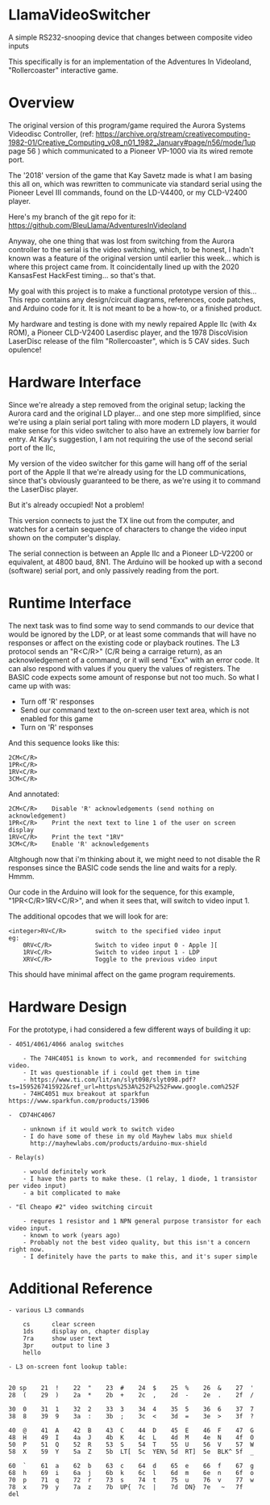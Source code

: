 # LlamaVideoSwitcher
A simple RS232-snooping device that changes between composite video inputs

This specifically is for an implementation of the Adventures In Videoland,
"Rollercoaster" interactive game.  

# Overview

The original version of this program/game required the Aurora Systems 
Videodisc Controller, (ref: 
https://archive.org/stream/creativecomputing-1982-01/Creative_Computing_v08_n01_1982_January#page/n56/mode/1up  page 56 ) which communicated to a Pioneer VP-1000 via its 
wired remote port.

The '2018' version of the game that Kay Savetz made is what I am basing 
this all on, which was rewritten to communicate via standard serial using the 
Pioneer Level III commands, found on the LD-V4400, or my CLD-V2400 player.

Here's my branch of the git repo for it:
	https://github.com/BleuLlama/AdventuresInVideoland

Anyway, ohe one thing that was lost from switching from the Aurora controller to the 
serial is the video switching, which, to be honest, I hadn't known was a feature of
the original version until earlier this week... which is where this project came
from.  It coincidentally lined up with the 2020 KansasFest HackFest timing... 
so that's that.

My goal with this project is to make a functional prototype version of this... 
This repo contains any design/circuit diagrams, references, code patches, and 
Arduino code for it.  It is not meant to be a how-to, or a finished product.

My hardware and testing is done with my newly repaired Apple IIc (with 4x ROM),
a Pioneer CLD-V2400 Laserdisc player, and the 1978 DiscoVision LaserDisc release 
of the film "Rollercoaster", which is 5 CAV sides.  Such opulence!


# Hardware Interface

Since we're already a step removed from the original setup; lacking the Aurora card and 
the original LD player... and one step more 
simplified, since we're using a plain serial port taling with more modern LD players,
it would make sense for this video switcher to also have an extremely low barrier for 
entry.  At Kay's suggestion, I am not requiring the use of the second serial port of the IIc, 

My version of the video switcher for this game will hang off of the serial port
of the Apple II that we're already using for the LD communications, since that's 
obviously guaranteed to be there, as we're using it to command the LaserDisc player.

But it's already occupied!  Not a problem!

This version connects to just the TX line out from the computer, and watches for a certain
sequence of characters to change the video input shown on the computer's display.

The serial connection is between an Apple IIc and a Pioneer LD-V2200 or 
equivalent, at 4800 baud, 8N1.  The Arduino will be hooked up with a second (software)
serial port, and only passively reading from the port.


# Runtime Interface

The next task was to find some way to send commands to our device that would be ignored
by the LDP, or at least some commands that will have no responses or affect on the 
existing code or playback routines.  The L3 protocol sends an "R<C/R>" (C/R being a 
carraige return), as an acknowledgement of a command, or it will send "Exx" with an error 
code.  It can also respond with values if you query the values of registers.  The 
BASIC code expects some amount of response but not too much.  So what I came up with was:

  - Turn off 'R' responses
  - Send our command text to the on-screen user text area, which is not enabled for this game
  - Turn on 'R' responses

And this sequence looks like this:

    2CM<C/R>
    1PR<C/R>
    1RV<C/R>
    3CM<C/R>

And annotated:

    2CM<C/R>	Disable 'R' acknowledgements (send nothing on acknowledgement)
    1PR<C/R>	Print the next text to line 1 of the user on screen display
    1RV<C/R>	Print the text "1RV"
    3CM<C/R>	Enable 'R' acknowledgements


Altghough now that i'm thinking about it, we might need to not disable the R responses
since the BASIC code sends the line and waits for a reply. Hmmm.

Our code in the Arduino will look for the sequence, for this example, "1PR<C/R>1RV<C/R>",
and when it sees that, will switch to video input 1.

The additional opcodes that we will look for are:

	<integer>RV<C/R>		switch to the specified video input
	eg:
		0RV<C/R>			Switch to video input 0 - Apple ][
		1RV<C/R>			Switch to video input 1 - LDP
		XRV<C/R>			Toggle to the previous video input

This should have minimal affect on the game program requirements.


# Hardware Design

For the prototype, i had considered a few different ways of building it up:
	
	- 4051/4061/4066 analog switches

		- The 74HC4051 is known to work, and recommended for switching video. 
		- It was questionable if i could get them in time 
		- https://www.ti.com/lit/an/slyt098/slyt098.pdf?ts=1595267415922&ref_url=https%253A%252F%252Fwww.google.com%252F
		- 74HC4051 mux breakout at sparkfun https://www.sparkfun.com/products/13906

	-  CD74HC4067

		- unknown if it would work to switch video
		- I do have some of these in my old Mayhew labs mux shield
		  http://mayhewlabs.com/products/arduino-mux-shield

	- Relay(s)

		- would definitely work
		- I have the parts to make these. (1 relay, 1 diode, 1 transistor per video input)
		- a bit complicated to make

	- "El Cheapo #2" video switching circuit

		- requres 1 resistor and 1 NPN general purpose transistor for each video input.
		- known to work (years ago)
		- Probably not the best video quality, but this isn't a concern right now.
		- I definitely have the parts to make this, and it's super simple

# Additional Reference

	- various L3 commands

		cs		clear screen
		1ds		display on, chapter display
		7ra		show user text
		3pr		output to line 3
		hello	

	- L3 on-screen font lookup table:


	20 sp    21  !    22  "    23  #    24  $    25  %    26  &    27  '
	28  (    29  )    2a  *    2b  +    2c  ,    2d  -    2e  .    2f  /

	30  0    31  1    32  2    33  3    34  4    35  5    36  6    37  7
	38  8    39  9    3a  :    3b  ;    3c  <    3d  =    3e  >    3f  ?

	40  @    41  A    42  B    43  C    44  D    45  E    46  F    47  G
	48  H    49  I    4a  J    4b  K    4c  L    4d  M    4e  N    4f  O
	50  P    51  Q    52  R    53  S    54  T    55  U    56  V    57  W
	58  X    59  Y    5a  Z    5b  LT[  5c  YEN\ 5d  RT]  5e  BLK^ 5f  _

	60  `    61  a    62  b    63  c    64  d    65  e    66  f    67  g
	68  h    69  i    6a  j    6b  k    6c  l    6d  m    6e  n    6f  o
	70  p    71  q    72  r    73  s    74  t    75  u    76  v    77  w
	78  x    79  y    7a  z    7b  UP{  7c  |    7d  DN}  7e   ~   7f   del

